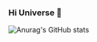 ### Hi Universe 👋

![Anurag's GitHub stats](https://github-readme-stats.vercel.app/api?username=gwangminjun&show_icons=true&theme=radical)

<!--
**gwangminjun/gwangminjun** is a ✨ _special_ ✨ repository because its `README.md` (this file) appears on your GitHub profile.

Here are some ideas to get you started:

- 🔭 I’m currently working on ...
- 🌱 I’m currently learning ...
- 👯 I’m looking to collaborate on ...
- 🤔 I’m looking for help with ...
- 💬 Ask me about ...
- 📫 How to reach me: ...
- 😄 Pronouns: ...
- ⚡ Fun fact: ...
-->
